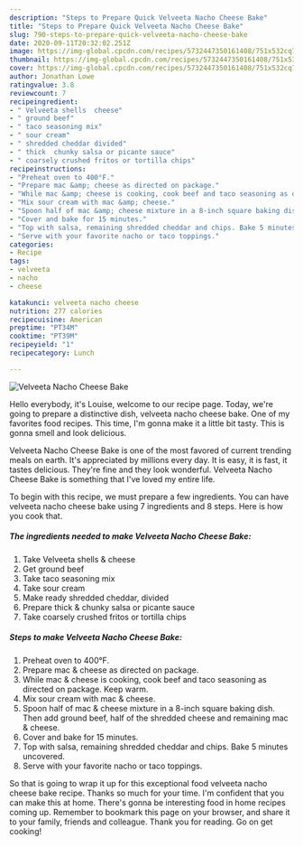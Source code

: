 ```yaml
---
description: "Steps to Prepare Quick Velveeta Nacho Cheese Bake"
title: "Steps to Prepare Quick Velveeta Nacho Cheese Bake"
slug: 790-steps-to-prepare-quick-velveeta-nacho-cheese-bake
date: 2020-09-11T20:32:02.251Z
image: https://img-global.cpcdn.com/recipes/5732447350161408/751x532cq70/velveeta-nacho-cheese-bake-recipe-main-photo.jpg
thumbnail: https://img-global.cpcdn.com/recipes/5732447350161408/751x532cq70/velveeta-nacho-cheese-bake-recipe-main-photo.jpg
cover: https://img-global.cpcdn.com/recipes/5732447350161408/751x532cq70/velveeta-nacho-cheese-bake-recipe-main-photo.jpg
author: Jonathan Lowe
ratingvalue: 3.8
reviewcount: 7
recipeingredient:
- " Velveeta shells  cheese"
- " ground beef"
- " taco seasoning mix"
- " sour cream"
- " shredded cheddar divided"
- " thick  chunky salsa or picante sauce"
- " coarsely crushed fritos or tortilla chips"
recipeinstructions:
- "Preheat oven to 400°F."
- "Prepare mac &amp; cheese as directed on package."
- "While mac &amp; cheese is cooking, cook beef and taco seasoning as directed on package. Keep warm."
- "Mix sour cream with mac &amp; cheese."
- "Spoon half of mac &amp; cheese mixture in a 8-inch square baking dish. Then add ground beef, half of the shredded cheese and remaining mac &amp; cheese."
- "Cover and bake for 15 minutes."
- "Top with salsa, remaining shredded cheddar and chips. Bake 5 minutes uncovered."
- "Serve with your favorite nacho or taco toppings."
categories:
- Recipe
tags:
- velveeta
- nacho
- cheese

katakunci: velveeta nacho cheese 
nutrition: 277 calories
recipecuisine: American
preptime: "PT34M"
cooktime: "PT39M"
recipeyield: "1"
recipecategory: Lunch

---
```



![Velveeta Nacho Cheese Bake](https://img-global.cpcdn.com/recipes/5732447350161408/751x532cq70/velveeta-nacho-cheese-bake-recipe-main-photo.jpg)

Hello everybody, it's Louise, welcome to our recipe page. Today, we're going to prepare a distinctive dish, velveeta nacho cheese bake. One of my favorites food recipes. This time, I'm gonna make it a little bit tasty. This is gonna smell and look delicious.



Velveeta Nacho Cheese Bake is one of the most favored of current trending meals on earth. It's appreciated by millions every day. It is easy, it is fast, it tastes delicious. They're fine and they look wonderful. Velveeta Nacho Cheese Bake is something that I've loved my entire life.


To begin with this recipe, we must prepare a few ingredients. You can have velveeta nacho cheese bake using 7 ingredients and 8 steps. Here is how you cook that.

<!--inarticleads1-->

##### The ingredients needed to make Velveeta Nacho Cheese Bake:

1. Take  Velveeta shells &amp; cheese
1. Get  ground beef
1. Take  taco seasoning mix
1. Take  sour cream
1. Make ready  shredded cheddar, divided
1. Prepare  thick &amp; chunky salsa or picante sauce
1. Take  coarsely crushed fritos or tortilla chips




<!--inarticleads2-->

##### Steps to make Velveeta Nacho Cheese Bake:

1. Preheat oven to 400°F.
1. Prepare mac &amp; cheese as directed on package.
1. While mac &amp; cheese is cooking, cook beef and taco seasoning as directed on package. Keep warm.
1. Mix sour cream with mac &amp; cheese.
1. Spoon half of mac &amp; cheese mixture in a 8-inch square baking dish. Then add ground beef, half of the shredded cheese and remaining mac &amp; cheese.
1. Cover and bake for 15 minutes.
1. Top with salsa, remaining shredded cheddar and chips. Bake 5 minutes uncovered.
1. Serve with your favorite nacho or taco toppings.




So that is going to wrap it up for this exceptional food velveeta nacho cheese bake recipe. Thanks so much for your time. I'm confident that you can make this at home. There's gonna be interesting food in home recipes coming up. Remember to bookmark this page on your browser, and share it to your family, friends and colleague. Thank you for reading. Go on get cooking!
